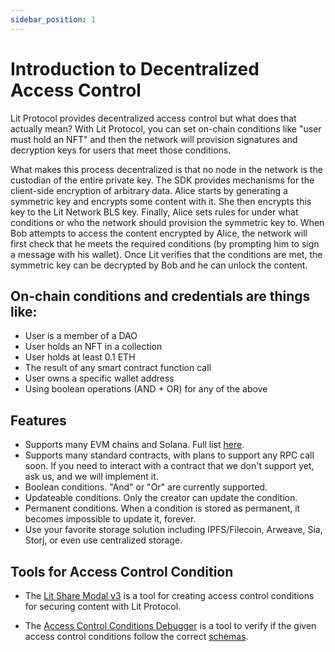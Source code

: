 ```yaml
---
sidebar_position: 1
---
```


# Introduction to Decentralized Access Control
Lit Protocol provides decentralized access control but what does that actually mean?
With Lit Protocol, you can set on-chain conditions like "user must hold an NFT" and then the network will provision signatures and decryption keys for users that meet those conditions.

What makes this process decentralized is that no node in the network is the custodian of the entire private key. The SDK provides mechanisms for the client-side encryption of arbitrary data. Alice starts by generating a symmetric key and encrypts some content with it. She then encrypts this key to the Lit Network BLS key. Finally, Alice sets rules for under what conditions or who the network should provision the symmetric key to. When Bob attempts to access the content encrypted by Alice, the network will first check that he meets the required conditions (by prompting him to sign a message with his wallet). Once Lit verifies that the conditions are met, the symmetric key can be decrypted by Bob and he can unlock the content.  


## On-chain conditions and credentials are things like:
* User is a member of a DAO
* User holds an NFT in a collection
* User holds at least 0.1 ETH
* The result of any smart contract function call
* User owns a specific wallet address
* Using boolean operations (AND + OR) for any of the above

## Features

- Supports many EVM chains and Solana. Full list [here](/resources/supportedChains).
- Supports many standard contracts, with plans to support any RPC call soon. If you need to interact with a contract that we don't support yet, ask us, and we will implement it.
- Boolean conditions. "And" or "Or" are currently supported.
- Updateable conditions. Only the creator can update the condition.
- Permanent conditions. When a condition is stored as permanent, it becomes impossible to update it, forever.
- Use your favorite storage solution including IPFS/Filecoin, Arweave, Sia, Storj, or even use centralized storage.

## Tools for Access Control Condition

- The [Lit Share Modal v3](https://github.com/LIT-Protocol/lit-share-modal-v3) is a tool for creating access control conditions for securing content with Lit Protocol. 

- The [Access Control Conditions Debugger](https://lit-accs-debugger.vercel.app/) is a tool to verify if the given access control conditions follow the correct [schemas](https://github.com/LIT-Protocol/lit-accs-validator-sdk/tree/main/src/schemas). 

